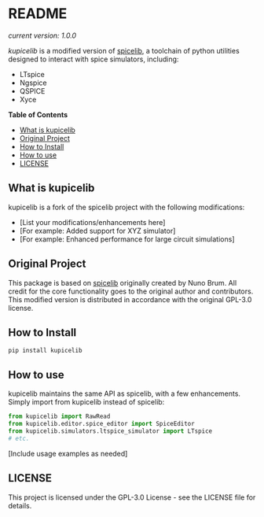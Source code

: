 # README <!-- omit in toc -->
_current version: 1.0.0_

*kupicelib* is a modified version of [spicelib](https://github.com/nunobrum/spicelib), a toolchain of python utilities designed to interact with spice simulators, including:

* LTspice
* Ngspice
* QSPICE
* Xyce

**Table of Contents**

- [What is kupicelib](#what-is-kupicelib)
- [Original Project](#original-project)
- [How to Install](#how-to-install)
- [How to use](#how-to-use)
- [LICENSE](#license)

## What is kupicelib

kupicelib is a fork of the spicelib project with the following modifications:
- [List your modifications/enhancements here]
- [For example: Added support for XYZ simulator]
- [For example: Enhanced performance for large circuit simulations]

## Original Project

This package is based on [spicelib](https://github.com/nunobrum/spicelib) originally created by Nuno Brum. All credit for the core functionality goes to the original author and contributors. This modified version is distributed in accordance with the original GPL-3.0 license.

## How to Install

```
pip install kupicelib
```

## How to use

kupicelib maintains the same API as spicelib, with a few enhancements. Simply import from kupicelib instead of spicelib:

```python
from kupicelib import RawRead
from kupicelib.editor.spice_editor import SpiceEditor
from kupicelib.simulators.ltspice_simulator import LTspice
# etc.
```

[Include usage examples as needed]

## LICENSE

This project is licensed under the GPL-3.0 License - see the LICENSE file for details. 